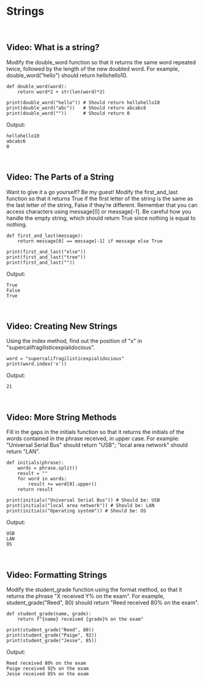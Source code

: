 # Strings

<br>

## Video: What is a string?

Modify the double_word function so that it returns the same word repeated twice, followed by the length of the new doubled word. For example, double_word("hello") should return hellohello10.

```
def double_word(word):
    return word*2 + str(len(word)*2)

print(double_word("hello")) # Should return hellohello10
print(double_word("abc"))   # Should return abcabc6
print(double_word(""))      # Should return 0
```

Output:

```
hellohello10
abcabc6
0
```

<br>

## Video: The Parts of a String

Want to give it a go yourself? Be my guest! Modify the first_and_last function so that it returns True if the first letter of the string is the same as the last letter of the string, False if they’re different. Remember that you can access characters using message[0] or message[-1]. Be careful how you handle the empty string, which should return True since nothing is equal to nothing.

```
def first_and_last(message):
    return message[0] == message[-1] if message else True

print(first_and_last("else"))
print(first_and_last("tree"))
print(first_and_last(""))
```

Output:

```
True
False
True
```

<br>

## Video: Creating New Strings

Using the index method, find out the position of "x" in "supercalifragilisticexpialidocious". 

```
word = "supercalifragilisticexpialidocious"
print(word.index('x'))
```

Output:

```
21
```

<br>

## Video: More String Methods

Fill in the gaps in the initials function so that it returns the initials of the words contained in the phrase received, in upper case. For example: "Universal Serial Bus" should return "USB"; "local area network" should return "LAN”. 

```
def initials(phrase):
    words = phrase.split()
    result = ""
    for word in words:
        result += word[0].upper()
    return result

print(initials("Universal Serial Bus")) # Should be: USB
print(initials("local area network")) # Should be: LAN
print(initials("Operating system")) # Should be: OS
```

Output:

```
USB
LAN
OS
```

<br>

## Video: Formatting Strings

Modify the student_grade function using the format method, so that it returns the phrase "X received Y% on the exam". For example, student_grade("Reed", 80) should return "Reed received 80% on the exam".

```
def student_grade(name, grade):
	return f"{name} received {grade}% on the exam"

print(student_grade("Reed", 80))
print(student_grade("Paige", 92))
print(student_grade("Jesse", 85))
```

Output:

```
Reed received 80% on the exam
Paige received 92% on the exam
Jesse received 85% on the exam
```